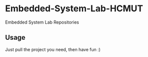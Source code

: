 # Embedded-System-Lab-HCMUT
Embedded System Lab Repositories
## Usage
Just pull the project you need, then have fun :) 
